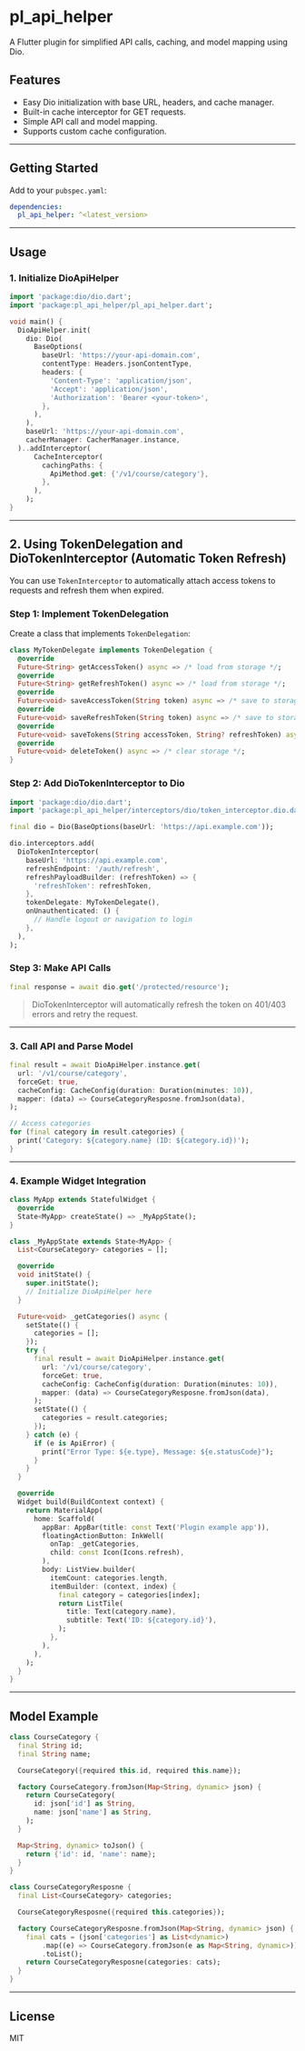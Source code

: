 # pl_api_helper

A Flutter plugin for simplified API calls, caching, and model mapping using Dio.

## Features

- Easy Dio initialization with base URL, headers, and cache manager.
- Built-in cache interceptor for GET requests.
- Simple API call and model mapping.
- Supports custom cache configuration.

---

## Getting Started

Add to your `pubspec.yaml`:

```yaml
dependencies:
  pl_api_helper: ^<latest_version>
```

---

## Usage

### 1. Initialize DioApiHelper

```dart
import 'package:dio/dio.dart';
import 'package:pl_api_helper/pl_api_helper.dart';

void main() {
  DioApiHelper.init(
    dio: Dio(
      BaseOptions(
        baseUrl: 'https://your-api-domain.com',
        contentType: Headers.jsonContentType,
        headers: {
          'Content-Type': 'application/json',
          'Accept': 'application/json',
          'Authorization': 'Bearer <your-token>',
        },
      ),
    ),
    baseUrl: 'https://your-api-domain.com',
    cacherManager: CacherManager.instance,
  )..addInterceptor(
      CacheInterceptor(
        cachingPaths: {
          ApiMethod.get: {'/v1/course/category'},
        },
      ),
    );
}
```

---

## 2. Using TokenDelegation and DioTokenInterceptor (Automatic Token Refresh)

You can use `TokenInterceptor` to automatically attach access tokens to requests and refresh them when expired.

### Step 1: Implement TokenDelegation

Create a class that implements `TokenDelegation`:

```dart
class MyTokenDelegate implements TokenDelegation {
  @override
  Future<String> getAccessToken() async => /* load from storage */;
  @override
  Future<String> getRefreshToken() async => /* load from storage */;
  @override
  Future<void> saveAccessToken(String token) async => /* save to storage */;
  @override
  Future<void> saveRefreshToken(String token) async => /* save to storage */;
  @override
  Future<void> saveTokens(String accessToken, String? refreshToken) async { /* ... */ }
  @override
  Future<void> deleteToken() async => /* clear storage */;
}
```

### Step 2: Add DioTokenInterceptor to Dio

```dart
import 'package:dio/dio.dart';
import 'package:pl_api_helper/interceptors/dio/token_interceptor.dio.dart';

final dio = Dio(BaseOptions(baseUrl: 'https://api.example.com'));

dio.interceptors.add(
  DioTokenInterceptor(
    baseUrl: 'https://api.example.com',
    refreshEndpoint: '/auth/refresh',
    refreshPayloadBuilder: (refreshToken) => {
      'refreshToken': refreshToken,
    },
    tokenDelegate: MyTokenDelegate(),
    onUnauthenticated: () {
      // Handle logout or navigation to login
    },
  ),
);
```

### Step 3: Make API Calls

```dart
final response = await dio.get('/protected/resource');
```

> DioTokenInterceptor will automatically refresh the token on 401/403 errors and retry the request.

---

### 3. Call API and Parse Model

```dart
final result = await DioApiHelper.instance.get(
  url: '/v1/course/category',
  forceGet: true,
  cacheConfig: CacheConfig(duration: Duration(minutes: 10)),
  mapper: (data) => CourseCategoryResposne.fromJson(data),
);

// Access categories
for (final category in result.categories) {
  print('Category: ${category.name} (ID: ${category.id})');
}
```

---

### 4. Example Widget Integration

```dart
class MyApp extends StatefulWidget {
  @override
  State<MyApp> createState() => _MyAppState();
}

class _MyAppState extends State<MyApp> {
  List<CourseCategory> categories = [];

  @override
  void initState() {
    super.initState();
    // Initialize DioApiHelper here
  }

  Future<void> _getCategories() async {
    setState(() {
      categories = [];
    });
    try {
      final result = await DioApiHelper.instance.get(
        url: '/v1/course/category',
        forceGet: true,
        cacheConfig: CacheConfig(duration: Duration(minutes: 10)),
        mapper: (data) => CourseCategoryResposne.fromJson(data),
      );
      setState(() {
        categories = result.categories;
      });
    } catch (e) {
      if (e is ApiError) {
        print("Error Type: ${e.type}, Message: ${e.statusCode}");
      }
    }
  }

  @override
  Widget build(BuildContext context) {
    return MaterialApp(
      home: Scaffold(
        appBar: AppBar(title: const Text('Plugin example app')),
        floatingActionButton: InkWell(
          onTap: _getCategories,
          child: const Icon(Icons.refresh),
        ),
        body: ListView.builder(
          itemCount: categories.length,
          itemBuilder: (context, index) {
            final category = categories[index];
            return ListTile(
              title: Text(category.name),
              subtitle: Text('ID: ${category.id}'),
            );
          },
        ),
      ),
    );
  }
}
```

---

## Model Example

```dart
class CourseCategory {
  final String id;
  final String name;

  CourseCategory({required this.id, required this.name});

  factory CourseCategory.fromJson(Map<String, dynamic> json) {
    return CourseCategory(
      id: json['id'] as String,
      name: json['name'] as String,
    );
  }

  Map<String, dynamic> toJson() {
    return {'id': id, 'name': name};
  }
}

class CourseCategoryResposne {
  final List<CourseCategory> categories;

  CourseCategoryResposne({required this.categories});

  factory CourseCategoryResposne.fromJson(Map<String, dynamic> json) {
    final cats = (json['categories'] as List<dynamic>)
        .map((e) => CourseCategory.fromJson(e as Map<String, dynamic>))
        .toList();
    return CourseCategoryResposne(categories: cats);
  }
}
```

---

## License

MIT